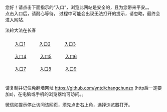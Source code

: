 您好！请点击下面指示的“入口”，浏览此网站是安全的，且为您带来平安。。 <br/>
点击入口后，请耐心等待， 过程中可能会出现无法打开的提示，请忽略，最终会进入网站. </br>

法轮大法在长春<br/>
<div style="padding:10px"><a style="margin:20px" target="_blank" href="https://d1io8r2ylus6vf.cloudfront.net/2Qpsp?fxnmclso" id="ccLink1" rel="nofollow">入口1</a> <a target="_blank" style="margin:20px" href="https://d3aymgr74iu9y7.cloudfront.net/2Qpsp?oebknrb" id="ccLink2" rel="nofollow">入口2</a> <a style="margin:20px" target="_blank" href="https://d35z11vdvc2efw.cloudfront.net/2Qpsp?pqqac" id="ccLink3" rel="nofollow">入口3</a></div>

<div style="padding:10px" ><a style="margin:20px" target="_blank" href="https://d1io8r2ylus6vf.cloudfront.net/2Qpsp?fxnmclso" id="ccLink4" rel="nofollow">入口4</a> <a style="margin:20px" href="https://d3aymgr74iu9y7.cloudfront.net/2Qpsp?oebknrb" target="_blank" id="ccLink5" rel="nofollow">入口5</a> <a style="margin:20px" href="https://d35z11vdvc2efw.cloudfront.net/2Qpsp?pqqac" target="_blank" id="ccLink6" rel="nofollow">入口6</a></div>

<div style="padding:10px"><a style="margin:20px" target="_blank" href="https://d1io8r2ylus6vf.cloudfront.net/2Qpsp?fxnmclso" id="ccLink7" rel="nofollow">入口7</a> <a style="margin:20px" href="https://d3aymgr74iu9y7.cloudfront.net/2Qpsp?oebknrb" target="_blank" id="ccLink8" rel="nofollow">入口8</a> <a style="margin:20px" target="_blank" href="https://d35z11vdvc2efw.cloudfront.net/2Qpsp?pqqac" id="ccLink9" rel="nofollow">入口9</a></div>

<br/>



请复制并记住免翻墙网址 https://github.com/yntd/changchunzx (http后一定要加s)，在电脑或手机的浏览器均可访问。。<br/>

微信如提示停止访问该网页，须先点击右上角，选择浏览器打开。
